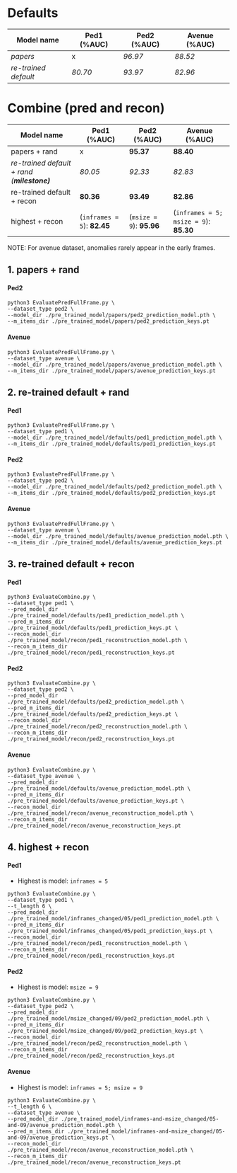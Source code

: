 # Defaults

| Model name             | Ped1 (%AUC) | Ped2 (%AUC) | Avenue (%AUC) |
| ---------------------- | ----------- | ----------- | ------------- |
| <i> papers             | x           | <i> 96.97   | <i>88.52      |
| <i> re-trained default | <i>80.70    | <i> 93.97   | <i>82.96      |

# Combine (pred and recon)

| Model name                                   | Ped1 (%AUC)                 | Ped2 (%AUC)              | Avenue (%AUC)                          |
| -------------------------------------------- | --------------------------- | ------------------------ | -------------------------------------- |
| papers + rand                                | x                           | <b> 95.37                | <b> 88.40                              |
| <i> re-trained default + rand (<b>milestone) | <i> 80.05                   | <i> 92.33                | <i> 82.83                              |
| re-trained default + recon                   | <b> 80.36                   | <b> 93.49                | <b> 82.86                              |
| highest + recon                              | (`inframes = 5`): <b> 82.45 | (`msize = 9`): <b> 95.96 | (`inframes = 5; msize = 9`): <b> 85.30 |

NOTE: For avenue dataset, anomalies rarely appear in the early frames.

## 1. papers + rand

#### Ped2

```
python3 EvaluatePredFullFrame.py \
--dataset_type ped2 \
--model_dir ./pre_trained_model/papers/ped2_prediction_model.pth \
--m_items_dir ./pre_trained_model/papers/ped2_prediction_keys.pt
```

#### Avenue

```
python3 EvaluatePredFullFrame.py \
--dataset_type avenue \
--model_dir ./pre_trained_model/papers/avenue_prediction_model.pth \
--m_items_dir ./pre_trained_model/papers/avenue_prediction_keys.pt
```

## 2. re-trained default + rand

#### Ped1

```
python3 EvaluatePredFullFrame.py \
--dataset_type ped1 \
--model_dir ./pre_trained_model/defaults/ped1_prediction_model.pth \
--m_items_dir ./pre_trained_model/defaults/ped1_prediction_keys.pt
```

#### Ped2

```
python3 EvaluatePredFullFrame.py \
--dataset_type ped2 \
--model_dir ./pre_trained_model/defaults/ped2_prediction_model.pth \
--m_items_dir ./pre_trained_model/defaults/ped2_prediction_keys.pt
```

#### Avenue

```
python3 EvaluatePredFullFrame.py \
--dataset_type avenue \
--model_dir ./pre_trained_model/defaults/avenue_prediction_model.pth \
--m_items_dir ./pre_trained_model/defaults/avenue_prediction_keys.pt
```

## 3. re-trained default + recon

#### Ped1

```
python3 EvaluateCombine.py \
--dataset_type ped1 \
--pred_model_dir ./pre_trained_model/defaults/ped1_prediction_model.pth \
--pred_m_items_dir ./pre_trained_model/defaults/ped1_prediction_keys.pt \
--recon_model_dir ./pre_trained_model/recon/ped1_reconstruction_model.pth \
--recon_m_items_dir ./pre_trained_model/recon/ped1_reconstruction_keys.pt
```

#### Ped2

```
python3 EvaluateCombine.py \
--dataset_type ped2 \
--pred_model_dir ./pre_trained_model/defaults/ped2_prediction_model.pth \
--pred_m_items_dir ./pre_trained_model/defaults/ped2_prediction_keys.pt \
--recon_model_dir ./pre_trained_model/recon/ped2_reconstruction_model.pth \
--recon_m_items_dir ./pre_trained_model/recon/ped2_reconstruction_keys.pt
```

#### Avenue

```
python3 EvaluateCombine.py \
--dataset_type avenue \
--pred_model_dir ./pre_trained_model/defaults/avenue_prediction_model.pth \
--pred_m_items_dir ./pre_trained_model/defaults/avenue_prediction_keys.pt \
--recon_model_dir ./pre_trained_model/recon/avenue_reconstruction_model.pth \
--recon_m_items_dir ./pre_trained_model/recon/avenue_reconstruction_keys.pt
```

## 4. highest + recon

#### Ped1

-   Highest is model: `inframes = 5`

```
python3 EvaluateCombine.py \
--dataset_type ped1 \
--t_length 6 \
--pred_model_dir ./pre_trained_model/inframes_changed/05/ped1_prediction_model.pth \
--pred_m_items_dir ./pre_trained_model/inframes_changed/05/ped1_prediction_keys.pt \
--recon_model_dir ./pre_trained_model/recon/ped1_reconstruction_model.pth \
--recon_m_items_dir ./pre_trained_model/recon/ped1_reconstruction_keys.pt
```

#### Ped2

-   Highest is model: `msize = 9`

```
python3 EvaluateCombine.py \
--dataset_type ped2 \
--pred_model_dir ./pre_trained_model/msize_changed/09/ped2_prediction_model.pth \
--pred_m_items_dir ./pre_trained_model/msize_changed/09/ped2_prediction_keys.pt \
--recon_model_dir ./pre_trained_model/recon/ped2_reconstruction_model.pth \
--recon_m_items_dir ./pre_trained_model/recon/ped2_reconstruction_keys.pt
```

#### Avenue

-   Highest is model: `inframes = 5; msize = 9`

```
python3 EvaluateCombine.py \
--t_length 6 \
--dataset_type avenue \
--pred_model_dir ./pre_trained_model/inframes-and-msize_changed/05-and-09/avenue_prediction_model.pth \
--pred_m_items_dir ./pre_trained_model/inframes-and-msize_changed/05-and-09/avenue_prediction_keys.pt \
--recon_model_dir ./pre_trained_model/recon/avenue_reconstruction_model.pth \
--recon_m_items_dir ./pre_trained_model/recon/avenue_reconstruction_keys.pt
```
